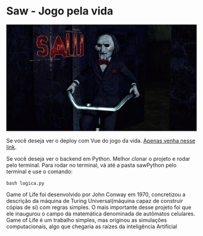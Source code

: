 # Saw - Jogo pela vida

![alter text](https://raw.githubusercontent.com/ClaraSantosmf/saw/main/SAW_tn2-710x399.jpg)

Se você deseja ver o deploy com Vue do jogo da vida. [Apenas venha nesse link](https://clarasantosmf.github.io/saw/). 

Se você deseja ver o backend em Python. Melhor clonar o projeto e rodar pelo terminal.
Para rodar no terminal, vá até a pasta sawPython pelo terminal e use o comando:

```
bash logica.py
```

Game of Life foi desenvolvido por John Conway em 1970, concretizou a descrição da máquina de Turing Universal(máquina capaz de construir cópias de si) com regras simples. 
O mais importante desse projeto foi que ele inaugurou o campo da matemática denominada de autômatos celulares.
Game of Life é um trabalho simples, mas originou as simulações computacionais, algo que chegaria as raízes da inteligência Artificial

